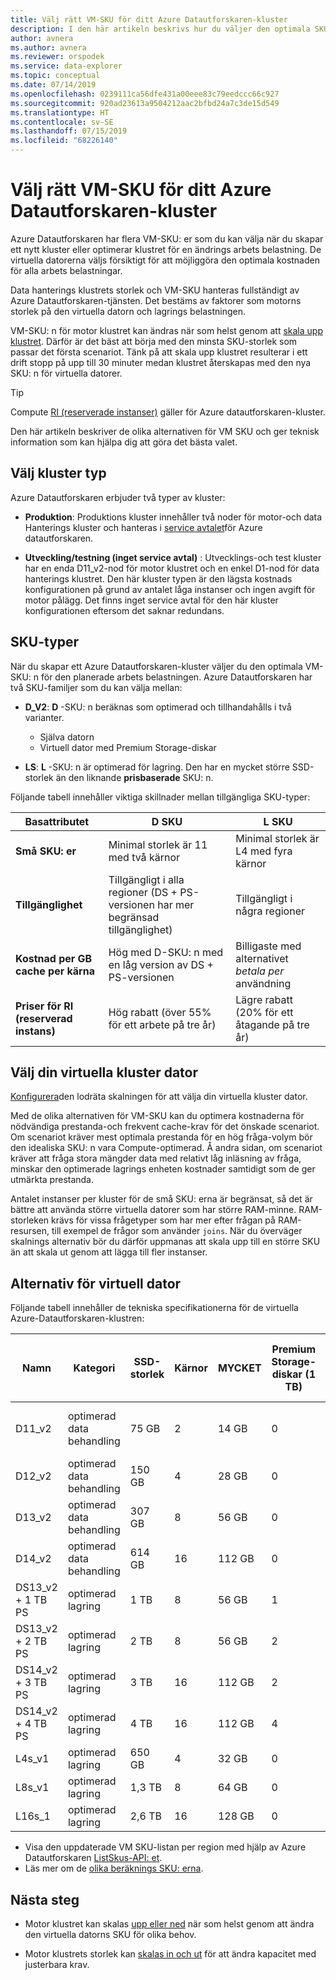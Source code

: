 ```yaml
---
title: Välj rätt VM-SKU för ditt Azure Datautforskaren-kluster
description: I den här artikeln beskrivs hur du väljer den optimala SKU-storleken för Azure Datautforskaren-klustret.
author: avnera
ms.author: avnera
ms.reviewer: orspodek
ms.service: data-explorer
ms.topic: conceptual
ms.date: 07/14/2019
ms.openlocfilehash: 0239111ca56dfe431a00eee83c79eedccc66c927
ms.sourcegitcommit: 920ad23613a9504212aac2bfbd24a7c3de15d549
ms.translationtype: HT
ms.contentlocale: sv-SE
ms.lasthandoff: 07/15/2019
ms.locfileid: "68226140"
---
```

# <a name="select-the-correct-vm-sku-for-your-azure-data-explorer-cluster"></a>Välj rätt VM-SKU för ditt Azure Datautforskaren-kluster 

Azure Datautforskaren har flera VM-SKU: er som du kan välja när du skapar ett nytt kluster eller optimerar klustret för en ändrings arbets belastning. De virtuella datorerna väljs försiktigt för att möjliggöra den optimala kostnaden för alla arbets belastningar. 

Data hanterings klustrets storlek och VM-SKU hanteras fullständigt av Azure Datautforskaren-tjänsten. Det bestäms av faktorer som motorns storlek på den virtuella datorn och lagrings belastningen. 

VM-SKU: n för motor klustret kan ändras när som helst genom att [skala upp klustret](manage-cluster-vertical-scaling.md). Därför är det bäst att börja med den minsta SKU-storlek som passar det första scenariot. Tänk på att skala upp klustret resulterar i ett drift stopp på upp till 30 minuter medan klustret återskapas med den nya SKU: n för virtuella datorer.

> [!TIP]
> Compute [RI (reserverade instanser)](https://docs.microsoft.com/azure/virtual-machines/windows/prepay-reserved-vm-instances) gäller för Azure datautforskaren-kluster.  

Den här artikeln beskriver de olika alternativen för VM SKU och ger teknisk information som kan hjälpa dig att göra det bästa valet.

## <a name="select-the-cluster-type"></a>Välj kluster typ

Azure Datautforskaren erbjuder två typer av kluster:

* **Produktion**: Produktions kluster innehåller två noder för motor-och data Hanterings kluster och hanteras i [service avtalet](https://azure.microsoft.com/support/legal/sla/data-explorer/v1_0/)för Azure datautforskaren.

* **Utveckling/testning (inget service avtal)** : Utvecklings-och test kluster har en enda D11_v2-nod för motor klustret och en enkel D1-nod för data hanterings klustret. Den här kluster typen är den lägsta kostnads konfigurationen på grund av antalet låga instanser och ingen avgift för motor pålägg. Det finns inget service avtal för den här kluster konfigurationen eftersom det saknar redundans.

## <a name="sku-types"></a>SKU-typer

När du skapar ett Azure Datautforskaren-kluster väljer  du den optimala VM-SKU: n för den planerade arbets belastningen. Azure Datautforskaren har två SKU-familjer som du kan välja mellan:

* **D_V2**: **D** -SKU: n beräknas som optimerad och tillhandahålls i två varianter.
    * Själva datorn
    * Virtuell dator med Premium Storage-diskar

* **LS**: **L** -SKU: n är optimerad för lagring. Den har en mycket större SSD-storlek än den liknande **prisbaserade** SKU: n.

Följande tabell innehåller viktiga skillnader mellan tillgängliga SKU-typer:
 
|**Basattributet** | **D SKU** | **L SKU**
|---|---|---
|**Små SKU: er**|Minimal storlek är 11 med två kärnor|Minimal storlek är L4 med fyra kärnor
|**Tillgänglighet**|Tillgängligt i alla regioner (DS + PS-versionen har mer begränsad tillgänglighet)|Tillgängligt i några regioner
|**Kostnad per GB cache per kärna**|Hög med D-SKU: n med en låg version av DS + PS-versionen|Billigaste med alternativet *betala per* användning
|**Priser för RI (reserverad instans)**|Hög rabatt (över 55% för ett arbete på tre år)|Lägre rabatt (20% för ett åtagande på tre år)  

## <a name="select-your-cluster-vm"></a>Välj din virtuella kluster dator 

[Konfigurera](manage-cluster-vertical-scaling.md#configure-vertical-scaling)den lodräta skalningen för att välja din virtuella kluster dator. 

Med de olika alternativen för VM-SKU kan du optimera kostnaderna för nödvändiga prestanda-och frekvent cache-krav för det önskade scenariot. Om scenariot kräver mest optimala prestanda för en hög fråga-volym bör den idealiska SKU: n vara Compute-optimerad. Å andra sidan, om scenariot kräver att fråga stora mängder data med relativt låg inläsning av fråga, minskar den optimerade lagrings enheten kostnader samtidigt som de ger utmärkta prestanda.

Antalet instanser per kluster för de små SKU: erna är begränsat, så det är bättre att använda större virtuella datorer som har större RAM-minne. RAM-storleken krävs för vissa frågetyper som har mer efter frågan på RAM-resursen, till exempel de frågor som använder `joins`. När du överväger skalnings alternativ bör du därför uppmanas att skala upp till en större SKU än att skala ut genom att lägga till fler instanser.

## <a name="vm-options"></a>Alternativ för virtuell dator

Följande tabell innehåller de tekniska specifikationerna för de virtuella Azure-Datautforskaren-klustren:

|**Namn**| **Kategori** | **SSD-storlek** | **Kärnor** | **MYCKET** | **Premium Storage-diskar (1 TB)**| **Minsta antal instanser per kluster** | **Maximalt antal instanser per kluster**
|---|---|---|---|---|---|---|---
|D11_v2| optimerad data behandling | 75 GB    | 2 | 14 GB | 0 | 1 | 8 (förutom för utveckling/test-SKU: er där det är 1)
|D12_v2| optimerad data behandling | 150 GB   | 4 | 28 GB | 0 | 2 | 16
|D13_v2| optimerad data behandling | 307 GB   | 8 | 56 GB | 0 | 2 | 1,000
|D14_v2| optimerad data behandling | 614 GB   | 16| 112 GB | 0 | 2 | 1,000
|DS13_v2 + 1 TB PS| optimerad lagring | 1 TB | 8 | 56 GB | 1 | 2 | 1,000
|DS13_v2 + 2 TB PS| optimerad lagring | 2 TB | 8 | 56 GB | 2 | 2 | 1,000
|DS14_v2 + 3 TB PS| optimerad lagring | 3 TB | 16 | 112 GB | 2 | 2 | 1,000
|DS14_v2 + 4 TB PS| optimerad lagring | 4 TB | 16 | 112 GB | 4 | 2 | 1,000
|L4s_v1| optimerad lagring | 650 GB | 4 | 32 GB | 0 | 2 | 16
|L8s_v1| optimerad lagring | 1,3 TB | 8 | 64 GB | 0 | 2 | 1,000
|L16s_1| optimerad lagring | 2,6 TB | 16| 128 GB | 0 | 2 | 1,000

* Visa den uppdaterade VM SKU-listan per region med hjälp av Azure Datautforskaren [ListSkus-API: et](/dotnet/api/microsoft.azure.management.kusto.clustersoperationsextensions.listskus?view=azure-dotnet). 
* Läs mer om de [olika beräknings SKU: erna](/azure/virtual-machines/windows/sizes-compute). 

## <a name="next-steps"></a>Nästa steg

* Motor klustret kan skalas [upp eller ned](manage-cluster-vertical-scaling.md) när som helst genom att ändra den virtuella datorns SKU för olika behov. 

* Motor klustrets storlek kan [skalas in och ut](manage-cluster-horizontal-scaling.md) för att ändra kapacitet med justerbara krav.

